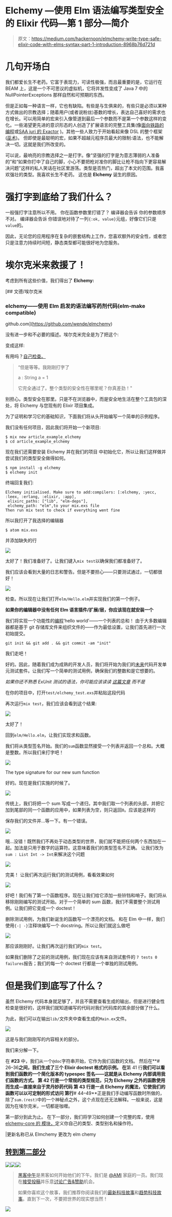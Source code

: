 # Elchemy —使用 Elm 语法编写类型安全的 Elixir 代码—第 1 部分—简介

> 原文：<https://medium.com/hackernoon/elmchemy-write-type-safe-elixir-code-with-elms-syntax-part-1-introduction-8968b76d721d>

# 几句开场白

我们都爱长生不老药。它富于表现力，可读性极强，而且最重要的是，它运行在 BEAM 上，这是一个不可思议的虚拟机，它将并发性变成了 Java 7 中的 NullPointerExceptions 那样自然和可预期的东西。

但是正如每一种语言一样，它也有缺陷。有些是与生俱来的，有些只是必须以某种方式做出的宗教选择；随着用户(或者说粉丝)基数的增长，表达自己喜好的需求也在增长。可以用简单的宏来引入像管道到最后一个参数而不是第一个参数这样的变化。一些渴望更先进的意识形态的人创造了扩展语言的完整工具集(像[面向铁路的编程](http://www.zohaib.me/railway-programming-pattern-in-elixir/)或[SAA juri 的 Exactor](https://github.com/sasa1977/exactor) )。其他一些人致力于开始看起来像 DSL 的整个框架([巫术](https://github.com/expede/witchcraft/))。
但即使是最聪明的宏，如果不超越元程序员最大的限制:语法，也不能解决一切。这就是我们所改变的。

可以说，最响亮的宗教选择之一是打字。像“坚强的打字是为意志薄弱的人准备的”和“如果你打中了自己的脚，小心不要把枪对准你的脚比让枪不指向下更容易解决问题”这样的私人笑话在社区里游荡。类型是否热门，超出了本文的范围。我喜欢强壮的类型。我喜欢长生不老药。
这也是 **Elchemy** 诞生的原因。

# 强打字到底给了我们什么？

一般强打字注意所以不用。
你在函数参数里打错了？
编译器会告诉
你的参数顺序不对。
编译器会告诉
你错误地对待了一列`{:ok, value}`元组，好像它们只是`value`的。

因此，无论您的应用程序在复杂的嵌套结构上工作，您喜欢额外的安全性，或者您只是注意力持续时间短，静态类型都可能很好地为您服务。

# 埃尔克米来救援了！

考虑到所有这些价值，我们得出了 **Elchemy:**

[](https://github.com/wende/elmchemy) [## 文德/埃尔克米

### elchemy——使用 Elm 启发的语法编写药剂代码(elm-make compatible)

github.com](https://github.com/wende/elmchemy) 

没有进一步和不必要的描述。埃尔克米完全是为了把这个:

变成这样:

有用吗？[自己检查。](https://wende.github.io/elchemy/stable/)

> “但是等等。我刚刚打字了
> 
> a : String
> a = 1
> 
> 它完全通过了。整个类型的安全性在哪里呢？你真差劲！"

别担心。类型安全在那里。只是不在浏览器中，而是安全地生活在整个工具包的深处，将 Elchemy 与您现有的 Elixir 项目集成。

为了证明和学习它的基础知识，下面我们将从头开始编写一个简单的示例程序。

我们没有任何项目，因此我们将开始一个新项目:

```
$ mix new article_example_elchemy
$ cd article_example_elchemy
```

现在我们还需要安装 Elchemy 并在我们的项目
中初始化它，所以让我们这样做并尝试我们的类型安全做得如何。

```
$ npm install -g elchemy
$ elchemy init
```

终端回复我们:

```
Elchemy initialised. Make sure to add:compilers: [:elchemy, :yecc, :leex, :erlang, :elixir, :app],
 elixirc_paths: ["lib", "elm-deps"],
 elchemy_path: "elm",to your mix.exs file
Then run mix test to check if everything went fine
```

所以我打开了我选择的编辑器

```
$ atom mix.exs
```

并添加缺失的行

![](img/e8dbd7a6095833ef4d93dd9768852c5e.png)

太好了！我们准备好了。让我们键入`mix test`以确保我们都准备好了。

我们应该会看到大量的日志和警告。但是不要担心——只要测试通过，一切都很好！

![](img/4ef3f008651132a5858c1faa4bd4f4b2.png)

检查。所以现在让我们打开`elm/Hello.elm`并实现我们的第一个例子。

**如果你的编辑器中没有任何 Elm 语言插件/扩展/层，你应该现在就安装一个**

我们将实现一个功能性的[编程](https://hackernoon.com/tagged/programming)‘hello world’——一个列表的总和！
由于大多数编辑器都是基于 git 存储库文件来组织文件的——作为最低设置，让我们首先进行一次初始提交。

```
git init && git add . && git commit -am "init"
```

我们走吧！

好的。因此，随着我们成为成熟的开发人员，我们将开始为我们的[未来](https://hackernoon.com/tagged/future)代码开发单元测试套件。让我们写一个简单的测试用例，确保我们的整数和是它想要的。

**如果你还不熟悉 ExUnit 测试的语法，你可能应该读读* [*这篇文章*](https://elixirschool.com/lessons/basics/testing/) *而不是**

在你的项目中，打开`test/elchemy_test.exs`并粘贴这段代码

再次运行`mix test`，我们应该会看到这个结果:

![](img/fe1589b284ecc44d8d083f5285e8404a.png)

太好了！

回到`elm/Hello.elm`，让我们实现求和函数。

我们将从类型签名开始。我们的`sum`函数显然接受一个列表并返回一个总和。大概是整数。所以我们来打字吧！

![](img/6ab0e8f9c5345ca3b2174ca33aad777b.png)

The type signature for our new sum function

好的。现在是我们实施的时候了。

![](img/890966747589805b104f868b4658d739.png)

传统上，我们将把一个 sum 写成一个递归，其中我们取一个列表的头部，并把它加到尾部的同一个函数的应用中，如果列表为空，则只返回`0`。应该是这样的

保存我们的文件并…等一下。有一个错误。

![](img/3a59972581e84aab4f5bbf75d0c11ab0.png)

哦…没错！既然我们不再处于动态类型的世界，我们就不能把任何两个东西加在一起。加法是只用于数字的运算符。这意味着我们的类型签名不正确。
让我们改为`sum : List Int -> Int`来解决这个问题

![](img/0b13bfd70f7925508960cb510dfe1302.png)

完美！
让我们再次运行我们的测试用例，看看效果如何

![](img/b969c8df61809b2e9b440983d286482e.png)

好吧！我们有了第一个函数程序。现在让我们给它添加一些铃铛和哨子。我们将从移除刚刚编写的测试开始。对于一个简单的 sum 函数，我们不需要整个测试用例。让我们把它变成一个 doctest！

删除测试用例，为我们新诞生的函数写一个漂亮的文档。
和在 Elm 中一样，我们使用`{-| -}`注释块编写一个 docstring。所以让我们就这么做吧

![](img/ac68e2932c0021e4405ee0587819a322.png)

那应该刚刚好。让我们再次运行我们的`mix test`。

如果我们删除了之前的测试用例，我们现在应该有来自测试套件的
`7 tests 0 failures`报告；我们的每一个 doctest 行都是一个单独的测试用例。

# 但是我们到底写了什么？

虽然 Elchemy 代码本身就足够了，并且不需要查看生成的输出，但是进行健全性检查是很好的，这样我们就知道编写的代码对我们代码库的其余部分做了什么。

为此，我们可以在输出`lib/`文件夹中查看生成的`Main.ex`文件。

![](img/024c63837a956398bb3a47bd63350d37.png)

这是与我们刚刚写的内容相关的部分。

我们来分解一下。

在 **#23** 中，我们从一个`@doc`字符串开始，它作为我们函数的文档。
然后在**# 26–36**之间，我们生成了三个 Elixir doctest 格式的示例。
在**第 41 行**我们可以看到我们函数的一个简化版本的 typespec 签名——这就是从 Elchemy 内部调用我们函数的方式。
**第 42 行**是一个常规的类型规范，只为 Elchemy 之外的函数使用而生成—直接来自于灵丹妙药代码
**第 43 行**是一点 Elchemy 的魔法，它使我们的函数可以以可定制的形式访问
**第**行**# 44–49**正是我们手动编写函数时所做的，除了`sum.(rest)`中的一个神秘点之外，这个点现在还无法解释。一般来说，这是因为在埃尔克米，一切都是咖喱。

第一部分到此为止。
在下一部分，我们将学习如何创建一个完整的库，使用 [elchemy-core 的
模块，](http://package.elm-lang.org/packages/wende/elmchemy-core/latest)定义你自己的类型、类型别名和操作符。

|更新名称已从 Elmchemy 更改为 elm chemy

## [转到第二部分](/@krzysztof.wende/elmchemy-write-type-safe-elixir-code-with-elms-syntax-part-2-our-own-rpg-character-module-cedbf7da138d)

[![](img/50ef4044ecd4e250b5d50f368b775d38.png)](http://bit.ly/HackernoonFB)[![](img/979d9a46439d5aebbdcdca574e21dc81.png)](https://goo.gl/k7XYbx)[![](img/2930ba6bd2c12218fdbbf7e02c8746ff.png)](https://goo.gl/4ofytp)

> [黑客中午](http://bit.ly/Hackernoon)是黑客如何开始他们的下午。我们是 [@AMI](http://bit.ly/atAMIatAMI) 家庭的一员。我们现在[接受投稿](http://bit.ly/hackernoonsubmission)并乐意[讨论广告&赞助](mailto:partners@amipublications.com)机会。
> 
> 如果你喜欢这个故事，我们推荐你阅读我们的[最新科技故事](http://bit.ly/hackernoonlatestt)和[趋势科技故事](https://hackernoon.com/trending)。直到下一次，不要把世界的现实想当然！

![](img/be0ca55ba73a573dce11effb2ee80d56.png)